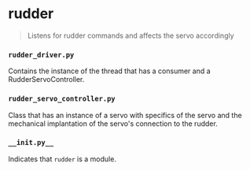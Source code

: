 # rudder

> Listens for rudder commands and affects the servo accordingly

### `rudder_driver.py`
Contains the instance of the thread that has a consumer and a RudderServoController.

### `rudder_servo_controller.py`
Class that has an instance of a servo with specifics of the servo and the
mechanical implantation of the servo's connection to the rudder.

### `__init.py__`
Indicates that `rudder` is a module.
